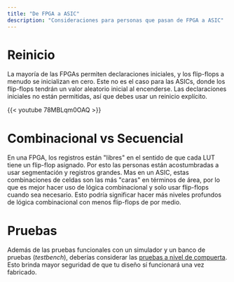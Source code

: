 ```yaml
---
title: "De FPGA a ASIC"
description: "Consideraciones para personas que pasan de FPGA a ASIC"
---
```


# Reinicio

La mayoría de las FPGAs permiten declaraciones iniciales, y los flip-flops a menudo se inicializan en cero. Este no es el caso para las ASICs, donde los flip-flops tendrán un valor aleatorio inicial al encenderse. Las declaraciones iniciales no están permitidas, así que debes usar un reinicio explícito.

{{< youtube 78MBLqm0OAQ >}}

# Combinacional vs Secuencial

En una FPGA, los registros están "libres" en el sentido de que cada LUT tiene un flip-flop asignado. Por esto las personas están acostumbradas a usar segmentación y registros grandes. Mas en un ASIC, estas combinaciones de celdas son las más "caras" en términos de área, por lo que es mejor hacer uso de lógica combinacional y solo usar flip-flops cuando sea necesario. Esto podría significar hacer más niveles profundos de lógica combinacional con menos flip-flops de por medio.

# Pruebas

Además de las pruebas funcionales con un simulador y un banco de pruebas (*testbench*), deberías considerar las [pruebas a nivel de compuerta](/hdl/testing/#gate-level-testing). Esto brinda mayor seguridad de que tu diseño sí funcionará una vez fabricado.